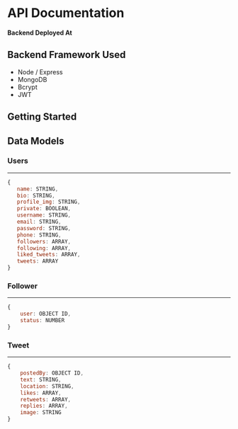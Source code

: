 # API Documentation

**Backend Deployed At**

## Backend Framework Used

- Node / Express
- MongoDB
- Bcrypt
- JWT

## Getting Started

## Data Models

### Users
------------------

```javascript
{
   name: STRING,
   bio: STRING,
   profile_img: STRING,
   private: BOOLEAN,
   username: STRING,
   email: STRING,
   password: STRING, 
   phone: STRING,
   followers: ARRAY,
   following: ARRAY,
   liked_tweets: ARRAY,
   tweets: ARRAY
}
```

### Follower
-----------------

```javascript
{
    user: OBJECT ID,
    status: NUMBER
}
```

### Tweet
----------------

```javascript
{
    postedBy: OBJECT ID,
    text: STRING,
    location: STRING,
    likes: ARRAY,
    retweets: ARRAY,
    replies: ARRAY,
    image: STRING
}
```